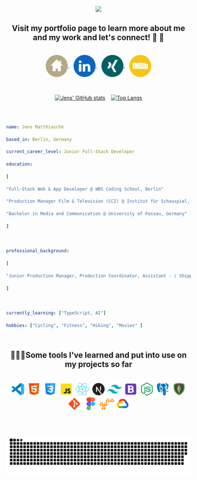 
<div align="center">
<img src="https://capsule-render.vercel.app/api?text=Hi,Welcome!&animation=fadeIn&type=waving&color=gradient&height=250" />
</div>

  <h2 align="center">Visit my portfolio page to learn more about me and my work and let's connect! 👋 💪</h2>
</br>
<div align="center">

<a href="https://jensmatthiaschk.com" target="_newBrowserTab" rel="noopener">
  <img height="60" width="60" align="center" alt="Jens-Home" src="/icons/Home.svg">
</a>
&nbsp;&nbsp;
<a href="https://www.linkedin.com/in/jensmatthiaschk" target="_newBrowserTab" rel="noopener">
  <img height="60" width="60" align="center" alt="Jens-Home" src="/icons/linkedin.svg">
</a>
&nbsp;&nbsp;
<a href="https://www.xing.com/profile/Jens_Matthiaschk" target="_newBrowserTab" rel="noopener">
  <img height="60" width="60" align="center" alt="Jens-Home" src="/icons/Xing.svg">
</a>
&nbsp;&nbsp;
<a href="https://www.imdb.com/name/nm4456056/" target="_newBrowserTab" rel="noopener">
  <img height="60" width="60" align="center" alt="Jens-Home" src="/icons/imdb.svg">
</a>

</div>
</br>
<br>
<div align="center">
  
[![Jens' GitHub stats](https://github-readme-stats.vercel.app/api?username=JensMatthiaschk&count_private=true&show_icons=true&theme=radical&hide=issues)](https://github.com/JensMatthiaschk/github-readme-stats) 
&nbsp;&nbsp;
[![Top Langs](https://github-readme-stats.vercel.app/api/top-langs/?username=JensMatthiaschk&layout=compact&theme=radical)](https://github.com/JensMatthiaschk/github-readme-stats)

</div>
</br>
</br>

```yaml
name: Jens Matthiaschk

based_in: Berlin, Germany

current_career_level: Junior Full-Stack Developer

education:

[

"Full-Stack Web & App Developer @ WBS Coding School, Berlin"

"Production Manager Film & Television (CCI) @ Institut für Schauspiel, Film-, Fernsehberufe an der VHS Berlin Mitte & Chamber of Commerce Berlin, Berlin"

"Bachelor in Media and Communication @ University of Passau, Germany"

]

  

professional_background:

[

"Junior Production Manager, Production Coordinator, Assistant - / Shipping Coordinator @ Various movie projects in Berlin & Potsdam"

]

  

currently_learning: ["TypeScript, AI"]

hobbies: ["Cycling", "Fitness", "Hiking", "Movies" ]
```

  

<br>


<h2 align="center">👨🏼‍💻Some tools I've learned and put into use on my projects so far</h2>
</br>
<div align="center">
  <img height="40" width="40" align="center" alt="Jens-Home" src="/icons/Visual-studio-code.svg">
  <img height="40" width="40" align="center" alt="Jens-Home" src="/icons/Html-5.svg">
  <img height="40" width="40" align="center" alt="Jens-Home" src="/icons/Css3.svg">
  <img height="40" width="40" align="center" alt="Jens-Home" src="/icons/Javascript.svg">
  <img height="40" width="40" align="center" alt="Jens-Home" src="/icons/React.svg">
  <img height="40" width="40" align="center" alt="Jens-Home" src="/icons/Next.js.svg">
  <img height="40" width="40" align="center" alt="Jens-Home" src="/icons/Tailwind-css.svg">
  <img height="40" width="40" align="center" alt="Jens-Home" src="/icons/Bootstrap.svg">
  <img height="40" width="40" align="center" alt="Jens-Home" src="/icons/Node-js.svg">
  <img height="40" width="40" align="center" alt="Jens-Home" src="/icons/Postgresql.svg">
  <img height="40" width="40" align="center" alt="Jens-Home" src="/icons/Mongodb.svg">
  <img height="40" width="40" align="center" alt="Jens-Home" src="/icons/Git.svg">
  <img height="40" width="40" align="center" alt="Jens-Home" src="/icons/Figma.svg">
  <img height="40" width="40" align="center" alt="Jens-Home" src="/icons/Amazon-s3.svg">
  <img height="40" width="40" align="center" alt="Jens-Home" src="/icons/Google-cloud.svg">
</div>
</br>
</br>
</br>

<div align="center">
  
![Snake animation](https://github.com/JensMatthiaschk/JensMatthiaschk/blob/output/github-contribution-grid-snake-dark.svg)

</div>
